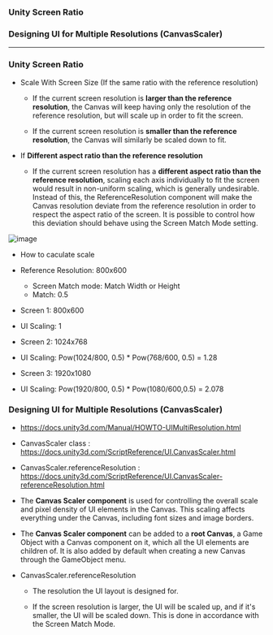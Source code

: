 
### Unity Screen Ratio
### Designing UI for Multiple Resolutions (CanvasScaler)

------------------------------------------------------------------------------

### Unity Screen Ratio

* Scale With Screen Size (If the same ratio with the reference resolution)
  * If the current screen resolution is **larger than the reference resolution**, the Canvas will keep having only the resolution of the reference resolution, but will scale up in order to fit the screen.
  
  * If the current screen resolution is **smaller than the reference resolution**, the Canvas will similarly be scaled down to fit.


* If **Different aspect ratio than the reference resolution**
  * If the current screen resolution has a **different aspect ratio than the reference resolution**, scaling each axis individually to fit the screen would result in non-uniform scaling, which is generally undesirable. Instead of this, the ReferenceResolution component will make the Canvas resolution deviate from the reference resolution in order to respect the aspect ratio of the screen. It is possible to control how this deviation should behave using the Screen Match Mode setting.

![image](https://github.com/leminhtuan2015/Today-I-Learn/blob/master/mobile_unity/unity_screen_ratio.jpg)


* How to caculate scale

* Reference Resolution: 800x600
  * Screen Match mode: Match Width or Height
  * Match: 0.5

* Screen 1: 800x600
* UI Scaling: 1

* Screen 2: 1024x768
* UI Scaling: Pow(1024/800, 0.5) * Pow(768/600, 0.5) = 1.28

* Screen 3: 1920x1080
* UI Scaling: Pow(1920/800, 0.5) * Pow(1080/600,0.5) = 2.078


### Designing UI for Multiple Resolutions (CanvasScaler)

* https://docs.unity3d.com/Manual/HOWTO-UIMultiResolution.html
* CanvasScaler class : https://docs.unity3d.com/ScriptReference/UI.CanvasScaler.html
* CanvasScaler.referenceResolution : https://docs.unity3d.com/ScriptReference/UI.CanvasScaler-referenceResolution.html

* The **Canvas Scaler component** is used for controlling the overall scale and pixel density of UI elements in the Canvas. This scaling affects everything under the Canvas, including font sizes and image borders.

* The **Canvas Scaler component** can be added to a **root Canvas**, a Game Object with a Canvas component on it, which all the UI elements are children of. It is also added by default when creating a new Canvas through the GameObject
 menu.
 
* CanvasScaler.referenceResolution
  * The resolution the UI layout is designed for.

  * If the screen resolution is larger, the UI will be scaled up, and if it's smaller, the UI will be scaled down. This is done in accordance with the Screen Match Mode.
 
 
